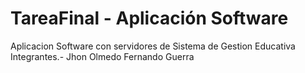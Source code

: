 # TareaFinal - Aplicación Software
Aplicacion Software con servidores de Sistema de Gestion Educativa
Integrantes.-
Jhon Olmedo
Fernando Guerra
